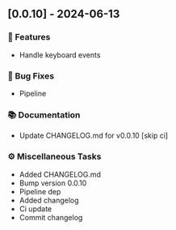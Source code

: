 ## [0.0.10] - 2024-06-13

### 🚀 Features

- Handle keyboard events

### 🐛 Bug Fixes

- Pipeline

### 📚 Documentation

- Update CHANGELOG.md for v0.0.10 [skip ci]

### ⚙️ Miscellaneous Tasks

- Added CHANGELOG.md
- Bump version 0.0.10
- Pipeline dep
- Added changelog
- Ci update
- Commit changelog

<!-- generated by git-cliff -->
